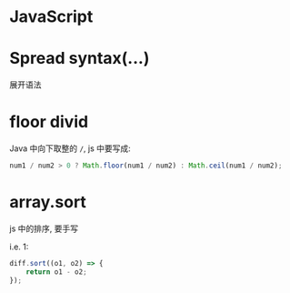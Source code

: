 # JavaScript

# Spread syntax(...)

展开语法

# floor divid

Java 中向下取整的 `/`, js 中要写成:

```js
num1 / num2 > 0 ? Math.floor(num1 / num2) : Math.ceil(num1 / num2);
```

# array.sort

js 中的排序, 要手写

i.e. 1:

```js
diff.sort((o1, o2) => {
    return o1 - o2;
});
```

